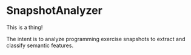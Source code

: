 # SnapshotAnalyzer

This is a thing!

The intent is to analyze programming exercise snapshots to extract and classify semantic features.
